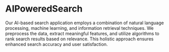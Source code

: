 # AIPoweredSearch
Our AI-based search application employs a combination of natural language processing, machine learning, and information retrieval techniques. We preprocess the data, extract meaningful features, and utilize algorithms to rank search results based on relevance. This holistic approach ensures enhanced search accuracy and user satisfaction.
